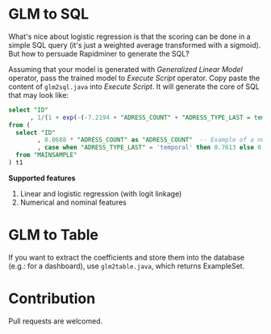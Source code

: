GLM to SQL
==========
What's nice about logistic regression is that the scoring can be done in a simple SQL query (it's just a weighted average transformed with a sigmoid). But how to persuade Rapidminer to generate the SQL?

Assuming that your model is generated with _Generalized Linear Model_ operator, pass the trained model to _Execute Script_ operator. Copy paste the content of `glm2sql.java` into _Execute Script_. It will generate the core of SQL that may look like:
```sql
select "ID"
      , 1/(1 + exp(-(-7.2194 + "ADRESS_COUNT" + "ADRESS_TYPE_LAST = temporal"))) as "PREDICTED_PROBABILITY"
from (
  select "ID"
        , 0.0688 * "ADRESS_COUNT" as "ADRESS_COUNT"  -- Example of a numeric feature
        , case when "ADRESS_TYPE_LAST" = 'temporal' then 0.7613 else 0 end as "ADRESS_TYPE_LAST = temporal"  -- Example of a nominal feature
  from "MAINSAMPLE"
) t1
  ```

__Supported features__
1. Linear and logistic regression (with logit linkage)
2. Numerical and nominal features

GLM to Table
============
If you want to extract the coefficients and store them into the database (e.g.: for a dashboard), use `glm2table.java`, which returns ExampleSet. 

Contribution
============
Pull requests are welcomed.
